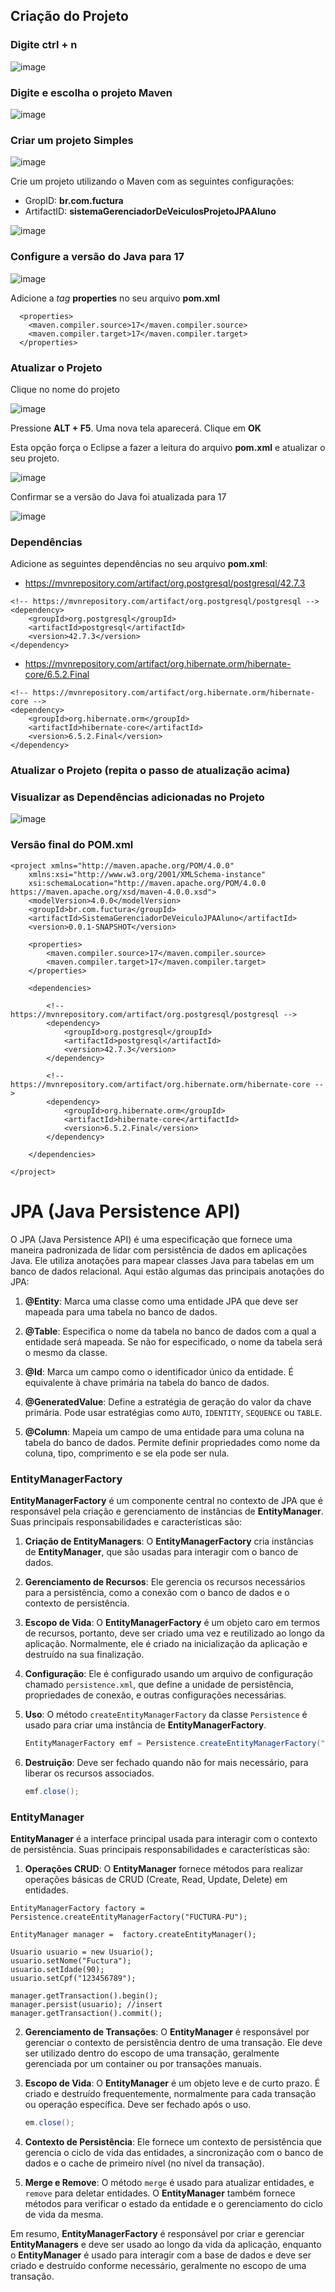 ## Criação do Projeto

### Digite ctrl + n

![image](https://github.com/user-attachments/assets/fe4262b2-08c0-4b81-af3f-d96b7bcd6bdb)

### Digite e escolha o projeto Maven

![image](https://github.com/user-attachments/assets/faa657d0-9d22-4505-9b72-4b7290719491)

### Criar um projeto Simples

![image](https://github.com/user-attachments/assets/ead8b8f0-6549-46c4-ac23-a476b6a253ac)

Crie um projeto utilizando o Maven com as seguintes configurações:

* GropID: **br.com.fuctura**
* ArtifactID: **sistemaGerenciadorDeVeiculosProjetoJPAAluno**

![image](https://github.com/user-attachments/assets/1fc626a3-c298-4703-893f-a5789daf53de)

### Configure a versão do Java para 17

![image](https://github.com/javajdk2023/j05032024/assets/130251409/28973124-5ae1-499e-bcc6-7421c73101a8)

Adicione a *tag* **properties** no seu arquivo **pom.xml**

```
  <properties>
    <maven.compiler.source>17</maven.compiler.source>
    <maven.compiler.target>17</maven.compiler.target>
  </properties>
```

### Atualizar o Projeto

Clique no nome do projeto 

![image](https://github.com/javajdk2023/j05032024/assets/130251409/e368f93b-816d-4eae-89ce-ee6b40b6f0dc)


Pressione **ALT + F5**. Uma nova tela aparecerá. Clique em  **OK**

Esta opção força o Eclipse a fazer a leitura do arquivo **pom.xml** e atualizar o seu projeto.

![image](https://github.com/javajdk2023/j05032024/assets/130251409/c41eaf54-fd9b-47f8-a5af-dab960a03675)

Confirmar se a versão do Java foi atualizada para 17

![image](https://github.com/javajdk2023/j05032024/assets/130251409/e23443a1-ee60-4011-a489-2d5cf1931e64)


### Dependências

Adicione as seguintes dependências no seu arquivo **pom.xml**:

* https://mvnrepository.com/artifact/org.postgresql/postgresql/42.7.3
```
<!-- https://mvnrepository.com/artifact/org.postgresql/postgresql -->
<dependency>
    <groupId>org.postgresql</groupId>
    <artifactId>postgresql</artifactId>
    <version>42.7.3</version>
</dependency>
```

* https://mvnrepository.com/artifact/org.hibernate.orm/hibernate-core/6.5.2.Final
```
<!-- https://mvnrepository.com/artifact/org.hibernate.orm/hibernate-core -->
<dependency>
    <groupId>org.hibernate.orm</groupId>
    <artifactId>hibernate-core</artifactId>
    <version>6.5.2.Final</version>
</dependency>
```

### Atualizar o Projeto (repita o passo de atualização acima)

### Visualizar as Dependências adicionadas no Projeto


![image](https://github.com/user-attachments/assets/489fc03d-c3e8-4a53-ad33-70d336913983)


### Versão final do POM.xml

```
<project xmlns="http://maven.apache.org/POM/4.0.0"
	xmlns:xsi="http://www.w3.org/2001/XMLSchema-instance"
	xsi:schemaLocation="http://maven.apache.org/POM/4.0.0 https://maven.apache.org/xsd/maven-4.0.0.xsd">
	<modelVersion>4.0.0</modelVersion>
	<groupId>br.com.fuctura</groupId>
	<artifactId>SistemaGerenciadorDeVeiculoJPAAluno</artifactId>
	<version>0.0.1-SNAPSHOT</version>

	<properties>
		<maven.compiler.source>17</maven.compiler.source>
		<maven.compiler.target>17</maven.compiler.target>
	</properties>

	<dependencies>

		<!-- https://mvnrepository.com/artifact/org.postgresql/postgresql -->
		<dependency>
			<groupId>org.postgresql</groupId>
			<artifactId>postgresql</artifactId>
			<version>42.7.3</version>
		</dependency>

		<!-- https://mvnrepository.com/artifact/org.hibernate.orm/hibernate-core -->
		<dependency>
			<groupId>org.hibernate.orm</groupId>
			<artifactId>hibernate-core</artifactId>
			<version>6.5.2.Final</version>
		</dependency>

	</dependencies>

</project>
```


# JPA (Java Persistence API)

O JPA (Java Persistence API) é uma especificação que fornece uma maneira padronizada de lidar com persistência de dados em aplicações Java. Ele utiliza anotações para mapear classes Java para tabelas em um banco de dados relacional. Aqui estão algumas das principais anotações do JPA:

1. **@Entity**: Marca uma classe como uma entidade JPA que deve ser mapeada para uma tabela no banco de dados.

2. **@Table**: Especifica o nome da tabela no banco de dados com a qual a entidade será mapeada. Se não for especificado, o nome da tabela será o mesmo da classe.

3. **@Id**: Marca um campo como o identificador único da entidade. É equivalente à chave primária na tabela do banco de dados.

4. **@GeneratedValue**: Define a estratégia de geração do valor da chave primária. Pode usar estratégias como `AUTO`, `IDENTITY`, `SEQUENCE` ou `TABLE`.

5. **@Column**: Mapeia um campo de uma entidade para uma coluna na tabela do banco de dados. Permite definir propriedades como nome da coluna, tipo, comprimento e se ela pode ser nula.


### EntityManagerFactory

**EntityManagerFactory** é um componente central no contexto de JPA que é responsável pela criação e gerenciamento de instâncias de **EntityManager**. Suas principais responsabilidades e características são:

1. **Criação de EntityManagers**: O **EntityManagerFactory** cria instâncias de **EntityManager**, que são usadas para interagir com o banco de dados.

2. **Gerenciamento de Recursos**: Ele gerencia os recursos necessários para a persistência, como a conexão com o banco de dados e o contexto de persistência.

3. **Escopo de Vida**: O **EntityManagerFactory** é um objeto caro em termos de recursos, portanto, deve ser criado uma vez e reutilizado ao longo da aplicação. Normalmente, ele é criado na inicialização da aplicação e destruído na sua finalização.

4. **Configuração**: Ele é configurado usando um arquivo de configuração chamado `persistence.xml`, que define a unidade de persistência, propriedades de conexão, e outras configurações necessárias.

5. **Uso**: O método `createEntityManagerFactory` da classe `Persistence` é usado para criar uma instância de **EntityManagerFactory**.

   ```java
   EntityManagerFactory emf = Persistence.createEntityManagerFactory("FUCTURA-PU");
   ```

6. **Destruição**: Deve ser fechado quando não for mais necessário, para liberar os recursos associados.

   ```java
   emf.close();
   ```

### EntityManager

**EntityManager** é a interface principal usada para interagir com o contexto de persistência. Suas principais responsabilidades e características são:

1. **Operações CRUD**: O **EntityManager** fornece métodos para realizar operações básicas de CRUD (Create, Read, Update, Delete) em entidades.

```
EntityManagerFactory factory = Persistence.createEntityManagerFactory("FUCTURA-PU");

EntityManager manager =  factory.createEntityManager();

Usuario usuario = new Usuario();
usuario.setNome("Fuctura");
usuario.setIdade(90);
usuario.setCpf("123456789");

manager.getTransaction().begin();
manager.persist(usuario); //insert
manager.getTransaction().commit();
```

2. **Gerenciamento de Transações**: O **EntityManager** é responsável por gerenciar o contexto de persistência dentro de uma transação. Ele deve ser utilizado dentro do escopo de uma transação, geralmente gerenciada por um container ou por transações manuais.

3. **Escopo de Vida**: O **EntityManager** é um objeto leve e de curto prazo. É criado e destruído frequentemente, normalmente para cada transação ou operação específica. Deve ser fechado após o uso.

   ```java
   em.close();
   ```

4. **Contexto de Persistência**: Ele fornece um contexto de persistência que gerencia o ciclo de vida das entidades, a sincronização com o banco de dados e o cache de primeiro nível (no nível da transação).


6. **Merge e Remove**: O método `merge` é usado para atualizar entidades, e `remove` para deletar entidades. O **EntityManager** também fornece métodos para verificar o estado da entidade e o gerenciamento do ciclo de vida da mesma.

Em resumo, **EntityManagerFactory** é responsável por criar e gerenciar **EntityManagers** e deve ser usado ao longo da vida da aplicação, enquanto o **EntityManager** é usado para interagir com a base de dados e deve ser criado e destruído conforme necessário, geralmente no escopo de uma transação.
